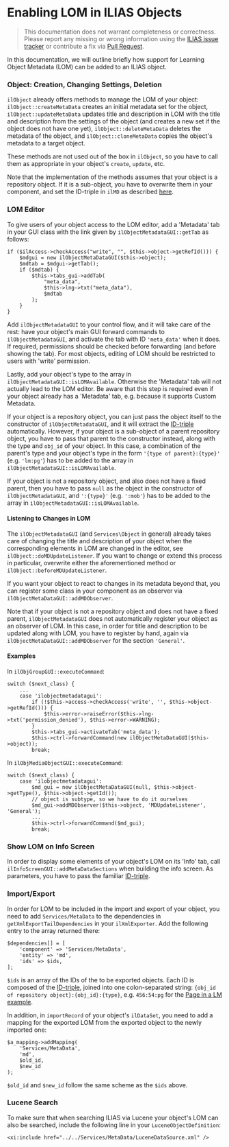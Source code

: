 # Enabling LOM in ILIAS Objects

> This documentation does not warrant completeness or correctness. Please report any
missing or wrong information using the [ILIAS issue tracker](https://mantis.ilias.de)
or contribute a fix via [Pull Request](../../../docs/development/contributing.md#pull-request-to-the-repositories).

In this documentation, we will outline briefly how support for 
Learning Object Metadata (LOM) can be added to an ILIAS object.

### Object: Creation, Changing Settings, Deletion

`ilObject` already offers methods to manage the LOM of your object:
`ilObject::createMetaData` creates an initial metadata set for the
object, `ilObject::updateMetaData` updates title and description in
LOM with the title and description from the settings of the object
(and creates a new set if the object does not have one yet),
`ilObject::deleteMetaData` deletes the metadata of the object, and
`ilObject::cloneMetaData` copies the object's metadata to a target
object.

These methods are not used out of the box in `ilObject`, so you have
to call them as appropriate in your object's `create`, `update`,
etc.

Note that the implementation of the methods assumes that your object
is a repository object. If it is a sub-object, you have to overwrite
them in your component, and set the ID-triple in `ilMD` as described
[here](identifying_objects.md).

### LOM Editor

To give users of your object access to the LOM editor, add a 'Metadata'
tab in your GUI class with the link given by `ilObjectMetadataGUI::getTab`
as follows:

````
if ($ilAccess->checkAccess("write", "", $this->object->getRefId())) {
    $mdgui = new ilObjectMetaDataGUI($this->object);
    $mdtab = $mdgui->getTab();
    if ($mdtab) {
        $this->tabs_gui->addTab(
            "meta_data",
            $this->lng->txt("meta_data"),
            $mdtab
        );
    }
}
````

Add `ilObjectMetadataGUI` to your control flow, and it will take
care of the rest: have your object's main GUI forward commands to
`ilObjectMetadataGUI`, and activate the tab with ID `'meta_data'`
when it does. If required, permissions should be checked before
forwarding (and before showing the tab). For most objects, editing
of LOM should be restricted to users with 'write' permission.

Lastly, add your object's type to the array in
`ilObjectMetadataGUI::isLOMAvailable`. Otherwise the 'Metadata' tab
will not actually lead to the LOM editor. Be aware that this step
is required even if your object already has a 'Metadata' tab, e.g.
because it supports Custom Metadata.

If your object is a repository object, you can just pass the object
itself to the constructor of `ilObjectMetadataGUI`, and it will extract
the [ID-triple](identifying_objects.md) automatically. However, if your object is a sub-object of
a parent repository object, you have to  pass that parent to the constructor
instead, along with the type and `obj_id` of your object.  In this case,
a combination of the parent's type and your object's type in the form
`'{type of parent}:{type}'` (e.g. `'lm:pg'`) has to be added to the array in
`ilObjectMetadataGUI::isLOMAvailable`. 

If your object is not a repository object, and also does not have a
fixed parent, then you have to pass `null` as the object in the constructor
of `ilObjectMetadataGUI`, and `':{type}'` (e.g. `':mob'`) has to be added to the
array in `ilObjectMetadataGUI::isLOMAvailable`.

#### Listening to Changes in LOM

The `ilObjectMetadataGUI` (and `Services\Object` in general) already
takes care of changing the title and description of your object when
the corresponding elements in LOM are changed in the editor, see
`ilObject::doMDUpdateListener`. If you want to change or extend this
process in particular, overwrite either the aforementioned method or
`ilObject::beforeMDUpdateListener`.

If you want your object to react to changes in its metadata beyond that,
you can register some class in your component as an observer
via `ilObjectMetaDataGUI::addMDObserver`.

Note that if your object is not a repository object and does not have
a fixed parent, `ilObjectMetadataGUI` does not automatically register
your object as an observer of LOM. In this case, in order for title
and description to be updated along with LOM, you have to register
by hand, again via `ilObjectMetaDataGUI::addMDObserver` for the section
`'General'`.

#### Examples

In `ilObjGroupGUI::executeCommand`:

    switch ($next_class) {
        ...
        case 'ilobjectmetadatagui':
            if (!$this->access->checkAccess('write', '', $this->object->getRefId())) {
                $this->error->raiseError($this->lng->txt('permission_denied'), $this->error->WARNING);
            }
            $this->tabs_gui->activateTab('meta_data');
            $this->ctrl->forwardCommand(new ilObjectMetaDataGUI($this->object));
            break;

In `ilObjMediaObjectGUI::executeCommand`:

    switch ($next_class) {
        case 'ilobjectmetadatagui':
            $md_gui = new ilObjectMetaDataGUI(null, $this->object->getType(), $this->object->getId());
            // object is subtype, so we have to do it ourselves
            $md_gui->addMDObserver($this->object, 'MDUpdateListener', 'General');
            ...
            $this->ctrl->forwardCommand($md_gui);
            break;

### Show LOM on Info Screen

In order to display some elements of your object's LOM on its 'Info'
tab, call `ilInfoScreenGUI::addMetaDataSections` when building the
info screen. As parameters, you have to pass the familiar [ID-triple](identifying_objects.md).

### Import/Export

In order for LOM to be included in the import and export of your
object, you need to add `Services/MetaData` to the dependencies in
`getXmlExportTailDependencies` in your `ilXmlExporter`. Add the
following entry to the array returned there:

    $dependencies[] = [
        'component' => 'Services/MetaData',
        'entity' => 'md',
        'ids' => $ids,
    ];

`$ids` is an array of the IDs of the to be exported objects. Each ID
is composed of the [ID-triple](identifying_objects.md), joined into one colon-separated
string: `{obj_id of repository object}:{obj_id}:{type}`, e.g. `456:54:pg`
for the [Page in a LM example](identifying_objects.md).

In addition, in `importRecord` of your object's `ilDataSet`, you need
to add a mapping for the exported LOM from the exported object to the
newly imported one:

    $a_mapping->addMapping(
        'Services/MetaData',
        'md',
        $old_id,
        $new_id
    );

`$old_id` and `$new_id` follow the same scheme as the `$ids` above.

### Lucene Search

To make sure that when searching ILIAS via Lucene your object's LOM
can also be searched, include the following line in your `LuceneObjectDefinition`:

    <xi:include href="../../Services/MetaData/LuceneDataSource.xml" />
